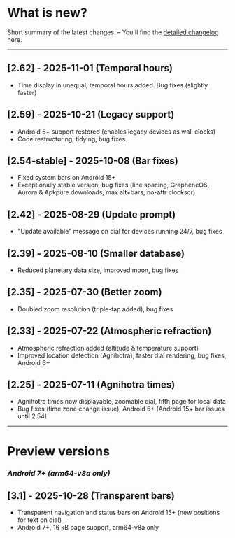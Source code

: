 # What is new?
Short summary of the latest changes. – You'll find the [detailed changelog](./CHANGELOG.md) here.

---

## [2.62] - 2025-11-01 (Temporal hours)

- Time display in unequal, temporal hours added. Bug fixes (slightly faster)

## [2.59] - 2025-10-21 (Legacy support)

- Android 5+ support restored (enables legacy devices as wall clocks)
- Code restructuring, tidying, bug fixes
 
## [2.54-stable] - 2025-10-08 (Bar fixes)

- Fixed system bars on Android 15+
- Exceptionally stable version, bug fixes (line spacing, GrapheneOS, Aurora & Apkpure downloads, max alt+bars, no-attr clockscr)

## [2.42] - 2025-08-29 (Update prompt) 

- "Update available" message on dial for devices running 24/7, bug fixes
  
## [2.39] - 2025-08-10 (Smaller database) 

- Reduced planetary data size, improved moon, bug fixes 
  
## [2.35] - 2025-07-30 (Better zoom)

- Doubled zoom resolution (triple-tap added), bug fixes
  
## [2.33] - 2025-07-22 (Atmospheric refraction)

- Atmospheric refraction added (altitude & temperature support)
- Improved location detection (Agnihotra), faster dial rendering, bug fixes, Android 6+

## [2.25] - 2025-07-11 (Agnihotra times)

- Agnihotra times now displayable, zoomable dial, fifth page for local data
- Bug fixes (time zone change issue), Android 5+ (Android 15+ bar issues until 2.54)

<!-- > ## [2.21] - 2025-07-04 (Chinese language)
> 
> - Chinese language added
> - Api 35 upgrade (Android 15+ bar issues until 2.54)
> - Bug fixes(!) (unknown language error)
> 
> ## [2.18] - 2025-06-29 (Telescope design)
> 
> - Telescope design added, French language added, bug fixes
> 
> ## [2.15] - 2025-06-24 (Initial release)
> 
> - Initial Android release (on Play Store) with German, English and Spanish, Android 5+ ("unknown language" issue until 2.21)-->

---

<a name="future"></a>
# Preview versions

### *Android 7+ (arm64-v8a only)*

## [3.1] - 2025-10-28 (Transparent bars) 
- Transparent navigation and status bars on Android 15+ (new positions for text on dial)
- Android 7+, 16 kB page support, arm64-v8a only








